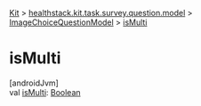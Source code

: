 
[Kit](../../../kit.html) > [healthstack.kit.task.survey.question.model](../index.html) > [ImageChoiceQuestionModel](index.html) > [isMulti](is-multi.html)



# isMulti



[androidJvm]\
val [isMulti](is-multi.html): [Boolean](https://kotlinlang.org/api/latest/jvm/stdlib/kotlin/-boolean/index.html)




